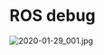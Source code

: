# ROS debug

![2020-01-29_001.jpg](https://gitee.com/gdhu/testtingop/raw/master/2020-01-29_001.jpg)

